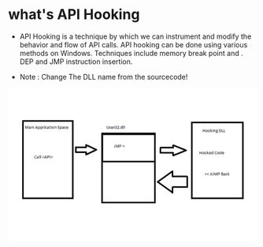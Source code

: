 # what's API Hooking
* API Hooking is a technique by which we can instrument and modify the behavior and flow of API calls. API hooking can be done using various methods on Windows. Techniques include memory break point and . DEP and JMP instruction insertion.

* Note : Change The DLL name from the sourcecode! 

![](apihooking.gif)

